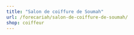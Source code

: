 ```yaml
---
title: "Salon de coiffure de Soumah"
url: /forecariah/salon-de-coiffure-de-soumah/
shop: coiffeur
---
```

